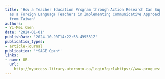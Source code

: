 ```yaml
---
title: 'How a Teacher Education Program through Action Research Can Support English
  as a Foreign Language Teachers in Implementing Communicative Approaches: A Case
  from Taiwan'
authors:
- Yi-Mei Chen
date: '2020-01-01'
publishDate: '2024-10-10T14:22:53.499531Z'
publication_types:
- article-journal
publication: '*SAGE Open*'
links:
- name: URL
  url: 
    http://myaccess.library.utoronto.ca/login?qurl=https://www.proquest.com/docview/2459013313?accountid=14771&bdid=38382&_bd=TpjjniaBc6o2BrlTxaLWbdA8YH4%3D
---
```

